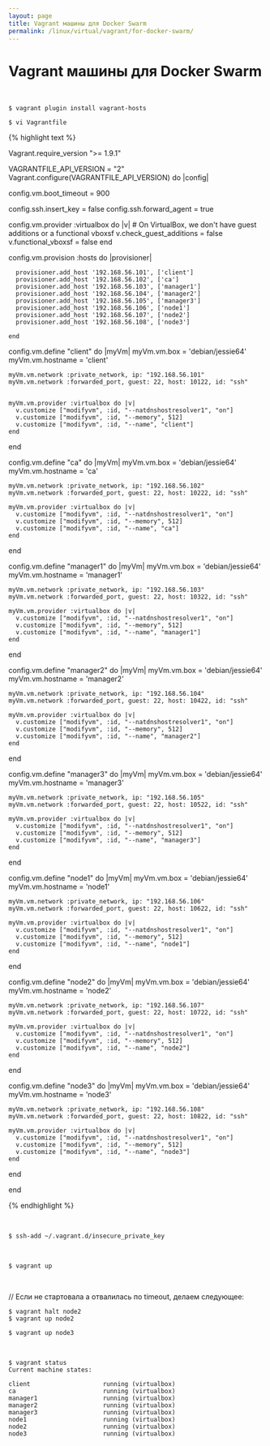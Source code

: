 ```yaml
---
layout: page
title: Vagrant машины для Docker Swarm
permalink: /linux/virtual/vagrant/for-docker-swarm/
---
```



# Vagrant машины для Docker Swarm

<br/>

    $ vagrant plugin install vagrant-hosts

    $ vi Vagrantfile


{% highlight text %}


Vagrant.require_version ">= 1.9.1"


VAGRANTFILE_API_VERSION = "2"
Vagrant.configure(VAGRANTFILE_API_VERSION) do |config|

  config.vm.boot_timeout = 900

  config.ssh.insert_key = false
  config.ssh.forward_agent = true


  config.vm.provider :virtualbox do |v|
      # On VirtualBox, we don't have guest additions or a functional vboxsf
      v.check_guest_additions = false
      v.functional_vboxsf     = false
    end



  config.vm.provision :hosts do |provisioner|

      provisioner.add_host '192.168.56.101', ['client']
      provisioner.add_host '192.168.56.102', ['ca']
      provisioner.add_host '192.168.56.103', ['manager1']
      provisioner.add_host '192.168.56.104', ['manager2']
      provisioner.add_host '192.168.56.105', ['manager3']
      provisioner.add_host '192.168.56.106', ['node1']
      provisioner.add_host '192.168.56.107', ['node2']
      provisioner.add_host '192.168.56.108', ['node3']

    end




  config.vm.define "client" do |myVm|
    myVm.vm.box = 'debian/jessie64'
    myVm.vm.hostname = 'client'

    myVm.vm.network :private_network, ip: "192.168.56.101"
    myVm.vm.network :forwarded_port, guest: 22, host: 10122, id: "ssh"


    myVm.vm.provider :virtualbox do |v|
      v.customize ["modifyvm", :id, "--natdnshostresolver1", "on"]
      v.customize ["modifyvm", :id, "--memory", 512]
      v.customize ["modifyvm", :id, "--name", "client"]
    end
  end





  config.vm.define "ca" do |myVm|
    myVm.vm.box = 'debian/jessie64'
    myVm.vm.hostname = 'ca'

    myVm.vm.network :private_network, ip: "192.168.56.102"
    myVm.vm.network :forwarded_port, guest: 22, host: 10222, id: "ssh"

    myVm.vm.provider :virtualbox do |v|
      v.customize ["modifyvm", :id, "--natdnshostresolver1", "on"]
      v.customize ["modifyvm", :id, "--memory", 512]
      v.customize ["modifyvm", :id, "--name", "ca"]
    end
  end



  config.vm.define "manager1" do |myVm|
    myVm.vm.box = 'debian/jessie64'
    myVm.vm.hostname = 'manager1'

    myVm.vm.network :private_network, ip: "192.168.56.103"
    myVm.vm.network :forwarded_port, guest: 22, host: 10322, id: "ssh"

    myVm.vm.provider :virtualbox do |v|
      v.customize ["modifyvm", :id, "--natdnshostresolver1", "on"]
      v.customize ["modifyvm", :id, "--memory", 512]
      v.customize ["modifyvm", :id, "--name", "manager1"]
    end
  end



  config.vm.define "manager2" do |myVm|
    myVm.vm.box = 'debian/jessie64'
    myVm.vm.hostname = 'manager2'

    myVm.vm.network :private_network, ip: "192.168.56.104"
    myVm.vm.network :forwarded_port, guest: 22, host: 10422, id: "ssh"

    myVm.vm.provider :virtualbox do |v|
      v.customize ["modifyvm", :id, "--natdnshostresolver1", "on"]
      v.customize ["modifyvm", :id, "--memory", 512]
      v.customize ["modifyvm", :id, "--name", "manager2"]
    end
  end



  config.vm.define "manager3" do |myVm|
    myVm.vm.box = 'debian/jessie64'
    myVm.vm.hostname = 'manager3'

    myVm.vm.network :private_network, ip: "192.168.56.105"
    myVm.vm.network :forwarded_port, guest: 22, host: 10522, id: "ssh"

    myVm.vm.provider :virtualbox do |v|
      v.customize ["modifyvm", :id, "--natdnshostresolver1", "on"]
      v.customize ["modifyvm", :id, "--memory", 512]
      v.customize ["modifyvm", :id, "--name", "manager3"]
    end
  end



  config.vm.define "node1" do |myVm|
    myVm.vm.box = 'debian/jessie64'
    myVm.vm.hostname = 'node1'

    myVm.vm.network :private_network, ip: "192.168.56.106"
    myVm.vm.network :forwarded_port, guest: 22, host: 10622, id: "ssh"

    myVm.vm.provider :virtualbox do |v|
      v.customize ["modifyvm", :id, "--natdnshostresolver1", "on"]
      v.customize ["modifyvm", :id, "--memory", 512]
      v.customize ["modifyvm", :id, "--name", "node1"]
    end
  end



  config.vm.define "node2" do |myVm|
    myVm.vm.box = 'debian/jessie64'
    myVm.vm.hostname = 'node2'

    myVm.vm.network :private_network, ip: "192.168.56.107"
    myVm.vm.network :forwarded_port, guest: 22, host: 10722, id: "ssh"

    myVm.vm.provider :virtualbox do |v|
      v.customize ["modifyvm", :id, "--natdnshostresolver1", "on"]
      v.customize ["modifyvm", :id, "--memory", 512]
      v.customize ["modifyvm", :id, "--name", "node2"]
    end
  end



  config.vm.define "node3" do |myVm|
    myVm.vm.box = 'debian/jessie64'
    myVm.vm.hostname = 'node3'

    myVm.vm.network :private_network, ip: "192.168.56.108"
    myVm.vm.network :forwarded_port, guest: 22, host: 10822, id: "ssh"

    myVm.vm.provider :virtualbox do |v|
      v.customize ["modifyvm", :id, "--natdnshostresolver1", "on"]
      v.customize ["modifyvm", :id, "--memory", 512]
      v.customize ["modifyvm", :id, "--name", "node3"]
    end
  end


end


{% endhighlight %}

<br/>


    $ ssh-add ~/.vagrant.d/insecure_private_key

<br/>

    $ vagrant up


<br/>

// Если не стартовала а отвалилась по timeout, делаем следующее:

    $ vagrant halt node2
    $ vagrant up node2

    $ vagrant up node3

<br/>

    $ vagrant status
    Current machine states:

    client                    running (virtualbox)
    ca                        running (virtualbox)
    manager1                  running (virtualbox)
    manager2                  running (virtualbox)
    manager3                  running (virtualbox)
    node1                     running (virtualbox)
    node2                     running (virtualbox)
    node3                     running (virtualbox)
